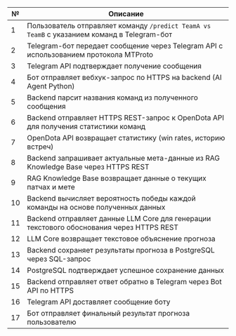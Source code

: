 | № | Описание |
|---|----------|
| 1 | Пользователь отправляет команду `/predict TeamA vs TeamB` с указанием команд в Telegram-бот |
| 2 | Telegram-бот передает сообщение через Telegram API с использованием протокола MTProto |
| 3 | Telegram API подтверждает получение сообщения |
| 4 | Бот отправляет вебхук-запрос по HTTPS на backend (AI Agent Python) |
| 5 | Backend парсит названия команд из полученного сообщения |
| 6 | Backend отправляет HTTPS REST-запрос к OpenDota API для получения статистики команд |
| 7 | OpenDota API возвращает статистику (win rates, историю встреч) |
| 8 | Backend запрашивает актуальные мета-данные из RAG Knowledge Base через HTTPS REST |
| 9 | RAG Knowledge Base возвращает данные о текущих патчах и мете |
| 10 | Backend вычисляет вероятность победы каждой команды на основе полученных данных |
| 11 | Backend отправляет данные LLM Core для генерации текстового обоснования через HTTPS REST |
| 12 | LLM Core возвращает текстовое объяснение прогноза |
| 13 | Backend сохраняет результаты прогноза в PostgreSQL через SQL-запрос |
| 14 | PostgreSQL подтверждает успешное сохранение данных |
| 15 | Backend отправляет ответ обратно в Telegram через Bot API по HTTPS |
| 16 | Telegram API доставляет сообщение боту |
| 17 | Бот отправляет финальный результат прогноза пользователю |
